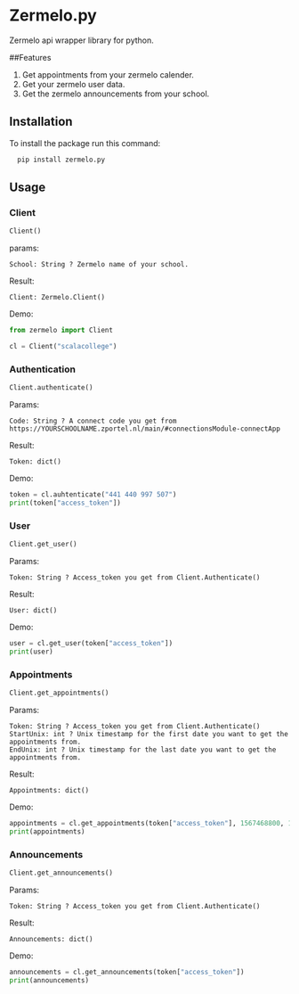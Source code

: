 # Zermelo.py

Zermelo api wrapper library for python.


##Features

1. Get appointments from your zermelo calender.
2. Get your zermelo user data.
3. Get the zermelo announcements from your school.

## Installation

To install the package run this command:

```bash
  pip install zermelo.py
```

## Usage

### Client

```python
Client()
```

params:
```
School: String ? Zermelo name of your school.
```

Result:
```
Client: Zermelo.Client()
```

Demo:
```python
from zermelo import Client

cl = Client("scalacollege")
```

### Authentication

```python
Client.authenticate()
```

Params:

```
Code: String ? A connect code you get from https://YOURSCHOOLNAME.zportel.nl/main/#connectionsModule-connectApp
```

Result:

```
Token: dict()
```

Demo:

```python
token = cl.auhtenticate("441 440 997 507")
print(token["access_token"])
```

### User

```python
Client.get_user()
```

Params: 
```
Token: String ? Access_token you get from Client.Authenticate()
```

Result:

```
User: dict()
```

Demo:

```python
user = cl.get_user(token["access_token"])
print(user)
```

### Appointments

```python
Client.get_appointments()
```

Params: 
```
Token: String ? Access_token you get from Client.Authenticate()
StartUnix: int ? Unix timestamp for the first date you want to get the appointments from.
EndUnix: int ? Unix timestamp for the last date you want to get the appointments from.
```

Result:

```
Appointments: dict()
```

Demo:

```python
appointments = cl.get_appointments(token["access_token"], 1567468800, 1568073600)
print(appointments)
```

### Announcements

```python
Client.get_announcements()
```

Params: 
```
Token: String ? Access_token you get from Client.Authenticate()
```

Result:

```
Announcements: dict()
```

Demo:

```python
announcements = cl.get_announcements(token["access_token"])
print(announcements)
```
